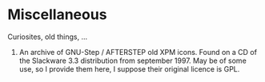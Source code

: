 # Miscellaneous
Curiosites, old things, ...
1) An archive of GNU-Step / AFTERSTEP old XPM icons. Found on a CD of the Slackware 3.3 distribution from september 1997. May be of some use, so I provide them here, I suppose their original licence is GPL.
